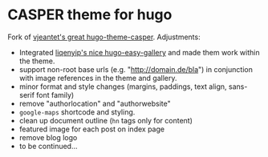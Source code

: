 # CASPER theme for hugo

Fork of [vjeantet's great hugo-theme-casper](https://github.com/vjeantet/hugo-theme-casper). Adjustments:

- Integrated [liqenyip's nice hugo-easy-gallery](https://github.com/liwenyip/hugo-easy-gallery/) and made them work within the theme.
- support non-root base urls (e.g. "http://domain.de/bla") in conjunction with image references in the theme and gallery.
- minor format and style changes (margins, paddings, text align, sans-serif font family)
- remove "authorlocation" and "authorwebsite"
- `google-maps` shortcode and styling.
- clean up document outline (`hn` tags only for content)
- featured image for each post on index page
- remove blog logo
- to be continued...